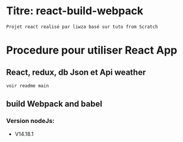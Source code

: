 # Titre: react-build-webpack
`Projet react realisé par liwza basé sur tuto from Scratch`

# Procedure pour utiliser React App
## React, redux, db Json et Api weather
`voir readme main`
## build Webpack and babel

### Version nodeJs:
- V14.18.1

